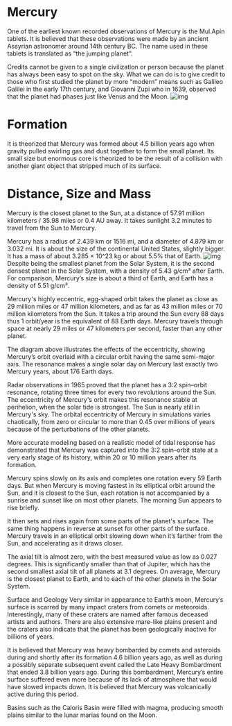# Mercury

One of the earliest known recorded observations of Mercury is the Mul.Apin tablets. It is believed that these observations were made by an ancient Assyrian astronomer around 14th century BC. The name used in these tablets is translated as “the jumping planet”. 

Credits cannot be given to a single civilization or person because the planet has always been easy to spot on the sky. What we can do is to give credit to those who first studied the planet by more “modern” means such as Galileo Galilei in the early 17th century, and Giovanni Zupi who in 1639, observed that the planet had phases just like Venus and the Moon.
![img](https://lh6.googleusercontent.com/jJ1OkBA2uHC3hXM1HakgzSZpt5YHlrKWEaR94_J9NC7geoRp3svHwzDyy3zAfb9bA4HAgrRk26x11vJ5emi5TfF8vTVGZJ-k68rgRD84Imk1u0hfxYWLez12gnzUhQxehoH4bXM)
# Formation
It is theorized that Mercury was formed about 4.5 billion years ago when gravity pulled swirling gas and dust together to form the small planet. Its small size but enormous core is theorized to be the result of a collision with another giant object that stripped much of its surface.

# Distance, Size and Mass
Mercury is the closest planet to the Sun, at a distance of 57.91 million kilometers / 35.98 miles or 0.4 AU away. It takes sunlight 3.2 minutes to travel from the Sun to Mercury.

Mercury has a radius of 2.439 km or 1516 mi, and a diameter of 4.879 km or 3.032 mi. It is about the size of the continental United States, slightly bigger. It has a mass of about 3.285 × 10^23 kg or about 5.5% that of Earth. 
![img](https://lh5.googleusercontent.com/msx95lz66DmTZE0TAPKBkRASUXPD-wXPlU6mzDSnchGvOMJ6cPGdxIpT965Gup6j4GEIzb5iwhP42_JQKQgkC9hGX3FlQ_rGUXLlkMclNwyLpOY60E6i0SvrmTZys_5z6AhxnfU)
Despite being the smallest planet from the Solar System, it is the second densest planet in the Solar System, with a density of 5.43 g/cm³ after Earth. For comparison, Mercury’s size is about a third of Earth, and Earth has a density of 5.51 g/cm³.

Mercury's highly eccentric, egg-shaped orbit takes the planet as close as 29 million miles or 47 million kilometers, and as far as 43 million miles or 70 million kilometers from the Sun. It takes a trip around the Sun every 88 days thus 1 orbit/year is the equivalent of 88 Earth days. Mercury travels through space at nearly 29 miles or 47 kilometers per second, faster than any other planet.

The diagram above illustrates the effects of the eccentricity, showing Mercury’s orbit overlaid with a circular orbit having the same semi-major axis. The resonance makes a single solar day on Mercury last exactly two Mercury years, about 176 Earth days. 

Radar observations in 1965 proved that the planet has a 3:2 spin–orbit resonance, rotating three times for every two revolutions around the Sun. The eccentricity of Mercury's orbit makes this resonance stable at perihelion, when the solar tide is strongest. The Sun is nearly still in Mercury's sky. The orbital eccentricity of Mercury in simulations varies chaotically, from zero or circular to more than 0.45 over millions of years because of the perturbations of the other planets.

More accurate modeling based on a realistic model of tidal response has demonstrated that Mercury was captured into the 3:2 spin–orbit state at a very early stage of its history, within 20 or 10 million years after its formation.

Mercury spins slowly on its axis and completes one rotation every 59 Earth days. But when Mercury is moving fastest in its elliptical orbit around the Sun, and it is closest to the Sun, each rotation is not accompanied by a sunrise and sunset like on most other planets. The morning Sun appears to rise briefly. 

It then sets and rises again from some parts of the planet's surface. The same thing happens in reverse at sunset for other parts of the surface. Mercury travels in an elliptical orbit slowing down when it’s farther from the Sun, and accelerating as it draws closer.

The axial tilt is almost zero, with the best measured value as low as 0.027 degrees. This is significantly smaller than that of Jupiter, which has the second smallest axial tilt of all planets at 3.1 degrees. On average, Mercury is the closest planet to Earth, and to each of the other planets in the Solar System.

Surface and Geology
Very similar in appearance to Earth’s moon, Mercury’s surface is scarred by many impact craters from comets or meteoroids. Interestingly, many of these craters are named after famous deceased artists and authors. There are also extensive mare-like plains present and the craters also indicate that the planet has been geologically inactive for billions of years.

 It is believed that Mercury was heavy bombarded by comets and asteroids during and shortly after its formation 4.6 billion years ago, as well as during a possibly separate subsequent event called the Late Heavy Bombardment that ended 3.8 billion years ago.
During this bombardment, Mercury’s entire surface suffered even more because of its lack of atmosphere that would have slowed impacts down. It is believed that Mercury was volcanically active during this period. 

Basins such as the Caloris Basin were filled with magma, producing smooth plains similar to the lunar marias found on the Moon.
